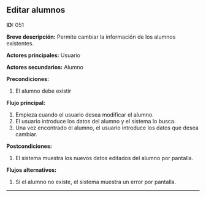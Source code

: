 ## Editar alumnos

**ID:** 051

**Breve descripción:** Permite cambiar la información de los alumnos existentes.

**Actores principales:** Usuario

**Actores secundarios:** Alumno

**Precondiciones:**
1. El alumno debe existir

**Flujo principal:**
  1. Empieza cuando el usuario desea modificar el alumno.
  2. El usuario introduce los datos del alumno y el sistema lo busca.
  3. Una vez encontrado el alumno, el usuario introduce los datos que desea cambiar.

**Postcondiciones:**
1. El sistema muestra los nuevos datos editados del alumno por pantalla.

**Flujos alternativos:**
1. Si el alumno no existe, el sistema muestra un error por pantalla.
***
